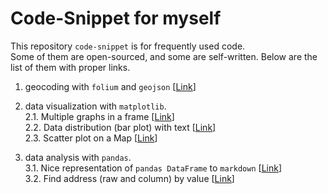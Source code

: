 # Code-Snippet for myself
This repository `code-snippet` is for frequently used code.  
Some of them are open-sourced, and some are self-written.
Below are the list of them with proper links.

1. geocoding with `folium` and `geojson` [<a href='https://github.com/jehyunlee/code-snippet/blob/master/1_folium_geojson/190712_folium_geojson.md'>Link</a>]  
  
2. data visualization with `matplotlib`.  
2.1. Multiple graphs in a frame [<a href='https://github.com/jehyunlee/code-snippet/blob/master/2_matplotlib/WindAnalysis.md'>Link</a>]  
2.2. Data distribution (bar plot) with text [<a href='https://github.com/jehyunlee/code-snippet/blob/master/2_matplotlib/data_distribution_bar_with_text.md'>Link</a>]  
2.3. Scatter plot on a Map [<a href='https://github.com/jehyunlee/code-snippet/blob/master/2_matplotlib/scatter_plot_on_a_map.md'>Link</a>]  
  
3. data analysis with `pandas`.  
3.1. Nice representation of `pandas DataFrame` to `markdown` [<a href='https://github.com/jehyunlee/code-snippet/blob/master/2_matplotlib/dataframe_to_markdown.md'>Link</a>]  
3.2. Find address (raw and column) by value [<a href='https://github.com/jehyunlee/code-snippet/blob/master/2_matplotlib/find_address_by_value.md'>Link</a>]  
